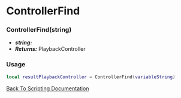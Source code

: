 # ControllerFind

### ControllerFind(string)
- ***string:*** 
- ***Returns:*** PlaybackController

### Usage

```Lua
local resultPlaybackController = ControllerFind(variableString)
```


[Back To Scripting Documentation](../README.md)

